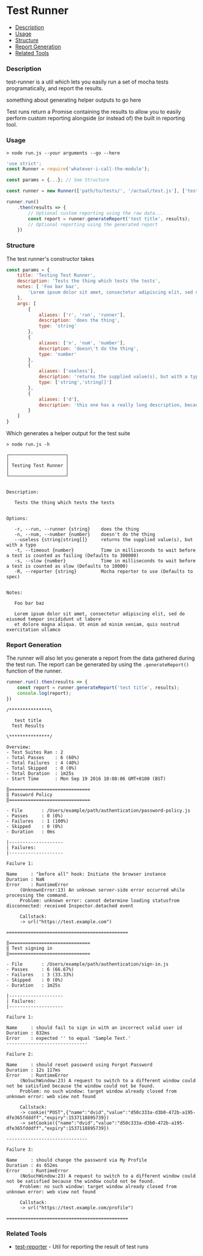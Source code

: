 Test Runner
=============
- [Description](#description)
- [Usage](#usage)
- [Structure](#structure)
- [Report Generation](#report-generation)
- [Related Tools](#related-tools)

### Description ###

test-runner is a util which lets you easily run a set of mocha tests programatically, and report the results.

something about generating helper outputs to go here

Test runs return a Promise containing the results to allow you to easily perform custom reporting alongside (or instead of) the built in reporting tool.


### Usage ###

```
> node run.js --your arguments --go --here
```

```javascript
'use strict';
const Runner = require('whatever-i-call-the-module');

const params = {...}; // See Structure

const runner = new Runner(['path/to/tests/', '/actual/test.js'], ['test/to/ignore'], params);

runner.run()
    .then(results => {
        // Optional custom reporting using the raw data...
        const report = runner.generateReport('test title', results);
        // Optional reporting using the generated report
    })
```


### Structure ###

The test runner's constructor takes

```javascript
const params = {
	title: 'Testing Test Runner',
	description: 'Tests the thing which tests the tests',
	notes: [ 'Foo bar baz',
		'Lorem ipsum dolor sit amet, consectetur adipiscing elit, sed do eiusmod tempor incididunt ut labore et dolore magna aliqua. Ut enim ad minim veniam, quis nostrud exercitation ullamco'
	],
	args: [
		{
			aliases: ['r', 'run', 'runner'],
			description: 'does the thing',
			type: 'string'
		},
		{
			aliases: ['n', 'num', 'number'],
			description: 'doesn\'t do the thing',
			type: 'number'
		},
		{
			aliases: ['useless'],
			description: 'returns the supplied value(s), but with a typo',
			type: ['string','string[]']
		},
		{
			aliases: ['d'],
			description: 'this one has a really long description, because sometimes you need them.'
		}
	]
}
```
Which generates a helper output for the test suite

```
> node run.js -h

┌─────────────────────┐
│                     │
│ Testing Test Runner │
│                     │
└─────────────────────┘


Description:

   Tests the thing which tests the tests


Options:

   -r, --run, --runner {string}    does the thing
   -n, --num, --number {number}    doesn't do the thing
   --useless {string|string[]}     returns the supplied value(s), but with a typo
   -t, --timeout {number}          Time in milliseconds to wait before a test is counted as failing (Defaults to 300000)
   -s, --slow {number}             Time in milliseconds to wait before a test is counted as slow (Defaults to 10000)
   -R, --reporter {string}         Mocha reporter to use (Defaults to spec)


Notes:

   Foo bar baz

   Lorem ipsum dolor sit amet, consectetur adipiscing elit, sed do eiusmod tempor incididunt ut labore
   et dolore magna aliqua. Ut enim ad minim veniam, quis nostrud exercitation ullamco
```

### Report Generation ###

The runner will also let you generate a report from the data gathered during the test run. The report can be generated by using the `.generateReport()` function of the runner.

```javascript
runner.run().then(results => {
	const report = runner.generateReport('test title', results);
	console.log(report);
})
```

```
/***************\

   test title
  Test Results

\***************/

Overview:
- Test Suites Ran : 2
- Total Passes    : 6 (60%)
- Total Failures  : 4 (40%)
- Total Skipped   : 0 (0%)
- Total Duration  : 1m25s
- Start Time      : Mon Sep 19 2016 10:08:06 GMT+0100 (BST)

‖==============================
‖ Password Policy
‖==============================

- File       : /Users/example/path/authentication/password-policy.js
- Passes     : 0 (0%)
- Failures   : 1 (100%)
- Skipped    : 0 (0%)
- Duration   : 0ms

|--------------------
| Failures:
|--------------------

Failure 1:

Name     : "before all" hook: Initiate the browser instance
Duration : NaN
Error    : RuntimeError
     (UnknownError:13) An unknown server-side error occurred while processing the command.
     Problem: unknown error: cannot determine loading statusfrom disconnected: received Inspector.detached event

     Callstack:
     -> url("https://test.example.com")

=============================================

‖==============================
‖ Test signing in
‖==============================

- File       : /Users/example/path/authentication/sign-in.js
- Passes     : 6 (66.67%)
- Failures   : 3 (33.33%)
- Skipped    : 0 (0%)
- Duration   : 1m25s

|--------------------
| Failures:
|--------------------

Failure 1:

Name     : should fail to sign in with an incorrect valid user id
Duration : 832ms
Error    : expected '' to equal 'Sample Text.'
------------------------------

Failure 2:

Name     : should reset password using Forgot Password
Duration : 12s 117ms
Error    : RuntimeError
     (NoSuchWindow:23) A request to switch to a different window could not be satisfied because the window could not be found.
     Problem: no such window: target window already closed from unknown error: web view not found

     Callstack:
     -> cookie("POST",{"name":"dvid","value":"d50c333a-d3b0-472b-a195-dfe365fdddff","expiry":1537118895739})
     -> setCookie({"name":"dvid","value":"d50c333a-d3b0-472b-a195-dfe365fdddff","expiry":1537118895739})

------------------------------

Failure 3:

Name     : should change the password via My Profile
Duration : 4s 652ms
Error    : RuntimeError
     (NoSuchWindow:23) A request to switch to a different window could not be satisfied because the window could not be found.
     Problem: no such window: target window already closed from unknown error: web view not found

     Callstack:
     -> url("https://test.example.com/profile")

=============================================
```

### Related Tools ###

- [test-reporter](https://example.com) - Util for reporting the result of test runs
